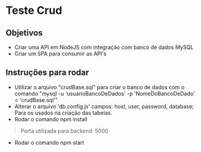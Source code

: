 # Teste Crud


## Objetivos
  -  Criar uma API em NodeJS com integração com banco de dados MySQL
  - Criar um SPA para consumir as API's
  
## Instruções para rodar
  - Utilizar o arquivo "crudBase.sql" para criar o banco de dados com o comando "mysql -u 'usuarioBancoDeDados' -p 'NomeDoBancoDeDado' < 'crudBase.sql'"
  - Alterar o arquivo 'db.config.js' campos: host, user, password, database; Para os usados na criação das tabelas.
  - Rodar o comando npm install
  >Porta utilizada para backend: 5000
  - Rodar o comando npm start